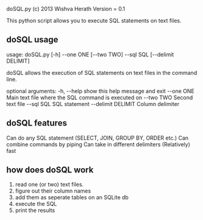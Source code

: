 doSQL.py (c) 2013 Wishva Herath
Version = 0.1

This python script allows you to execute SQL statements on text files. 

doSQL usage
-----------
usage: doSQL.py [-h] --one ONE [--two TWO] --sql SQL [--delimit DELIMIT]

doSQL allows the execution of SQL statements on text files in the command
line.

optional arguments:
  -h, --help         show this help message and exit
  --one ONE          Main text file where the SQL command is executed on
  --two TWO          Second text file
  --sql SQL          SQL statement
  --delimit DELIMIT  Column delimiter


doSQL features
-------------
Can do any SQL statement (SELECT, JOIN, GROUP BY, ORDER etc.)
Can combine commands by piping
Can take in different delimiters
(Relatively) fast

how does doSQL work
-------------------
1. read  one (or two) text files.
2. figure out their column names
3. add them as seperate tables on an SQLite db
4. execute the SQL
5. print the results



